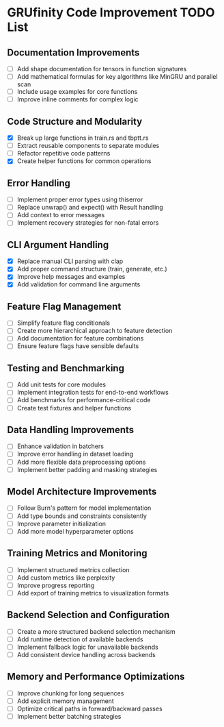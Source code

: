 # GRUfinity Code Improvement TODO List

## Documentation Improvements
- [ ] Add shape documentation for tensors in function signatures
- [ ] Add mathematical formulas for key algorithms like MinGRU and parallel scan
- [ ] Include usage examples for core functions
- [ ] Improve inline comments for complex logic

## Code Structure and Modularity
- [x] Break up large functions in train.rs and tbptt.rs
- [ ] Extract reusable components to separate modules
- [ ] Refactor repetitive code patterns
- [x] Create helper functions for common operations

## Error Handling
- [ ] Implement proper error types using thiserror
- [ ] Replace unwrap() and expect() with Result handling
- [ ] Add context to error messages
- [ ] Implement recovery strategies for non-fatal errors

## CLI Argument Handling
- [x] Replace manual CLI parsing with clap
- [x] Add proper command structure (train, generate, etc.)
- [x] Improve help messages and examples
- [x] Add validation for command line arguments

## Feature Flag Management
- [ ] Simplify feature flag conditionals
- [ ] Create more hierarchical approach to feature detection
- [ ] Add documentation for feature combinations
- [ ] Ensure feature flags have sensible defaults

## Testing and Benchmarking
- [ ] Add unit tests for core modules
- [ ] Implement integration tests for end-to-end workflows
- [ ] Add benchmarks for performance-critical code
- [ ] Create test fixtures and helper functions

## Data Handling Improvements
- [ ] Enhance validation in batchers
- [ ] Improve error handling in dataset loading
- [ ] Add more flexible data preprocessing options
- [ ] Implement better padding and masking strategies

## Model Architecture Improvements
- [ ] Follow Burn's pattern for model implementation
- [ ] Add type bounds and constraints consistently
- [ ] Improve parameter initialization
- [ ] Add more model hyperparameter options

## Training Metrics and Monitoring
- [ ] Implement structured metrics collection
- [ ] Add custom metrics like perplexity
- [ ] Improve progress reporting
- [ ] Add export of training metrics to visualization formats

## Backend Selection and Configuration
- [ ] Create a more structured backend selection mechanism
- [ ] Add runtime detection of available backends
- [ ] Implement fallback logic for unavailable backends
- [ ] Add consistent device handling across backends

## Memory and Performance Optimizations
- [ ] Improve chunking for long sequences
- [ ] Add explicit memory management
- [ ] Optimize critical paths in forward/backward passes
- [ ] Implement better batching strategies

